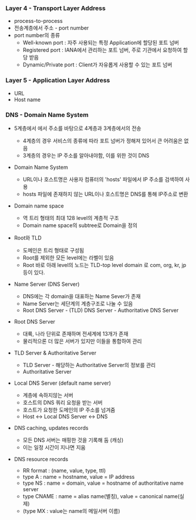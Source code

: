 ### Layer 4 - Transport Layer Address

* process-to-process
* 전송계층에서 주소 - port number
* port number의 종류
  * Well-known port : 자주 사용되는 특정 Application에 할당된 포트 넘버
  * Registered port : IANA에서 관리하는 포트 넘버, 주로 기관에서 요청하여 할당 받음
  * Dynamic/Private port : Client가 자유롭게 사용할 수 있는 포트 넘버

### Layer 5 - Application Layer Address

* URL
* Host name

### DNS - Domain Name System

* 5계층에서 에서 주소를 바탕으로 4계층과 3계층에서의 전송
  * 4계층의 경우 서비스의 종류에 따라 포트 넘버가 정해져 있어서 큰 어려움은 없음
  * 3계층의 경우는 IP 주소를 알아내야함, 이를 위한 것이 DNS
  
* Domain Name System
  * URL이나 호스트명은 사용자 컴퓨터의 'hosts' 파일에서 IP 주소를 검색하여 사용
  * hosts 파일에 존재하지 않는 URL이나 호스트명은 DNS를 통해 IP주소로 변환
  
* Domain name space
  * 역 트리 형태의 최대 128 level의 계층적 구조
  * Domain name space의 subtree로 Domain을 정의
  
* Root와 TLD
  * 도메인은 트리 형태로 구성됨
  * Root를 제외한 모든 level에는 라벨이 있음
  * Root 바로 아래 level의 노드는 TLD-top level domain 로 com, org, kr, jp 등이 있다.
  
* Name Server (DNS Server)
  * DNS에는 각 domain을 대표하는 Name Sever가 존재
  * Name Server는 세단계의 계층구조로 나눌 수 있음
  * Root DNS Server - (TLD) DNS Server - Authoritative DNS Server
  
* Root DNS Server
  * 대륙, 나라 단위로 존재하며 전세계에 13개가 존재
  * 물리적으론 더 많은 서버가 있지만 이들을 통합하여 관리
  
* TLD Server & Authoritative Server
  * TLD Server - 해당하는 Authoritative Server의 정보를 관리
  * Authoritative Server
  
* Local DNS Server (default name server)
  * 계층에 속하지않는 서버
  * 호스트의 DNS 쿼리 요청을 받는 서버
  * 호스트가 요청한 도메인의 IP 주소를 넘겨줌
  * Host <-> Local DNS Server <-> DNS
  
* DNS caching, updates records

  * 모든 DNS 서버는 매핑한 것을 기록해 둠 (캐싱)
  * 이는 일정 시간이 지나면 지움

* DNS resource records

  * RR format : (name, value, type, ttl)
  * type A : name = hostname, value = IP address
  * type NS : name = domain, value = hostname of authoritative name server
  * type CNAME : name = alias name(별칭), value = canonical name(실제)
  * (type MX : value는 name의 메일서버 이름)

  